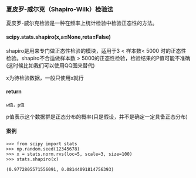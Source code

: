 ### 夏皮罗-威尔克（Shapiro-Wilk）检验法

夏皮罗-威尔克检验是一种在频率上统计检验中检验正态性的方法。

#### scipy.stats.shapiro(x,a=None,reta=False)  

shapiro是用来专门做正态性检验的模块，适用于3 < 样本数< 5000 时的正态性检验。shapiro不合适做样本数 > 5000的正态性检验，检验结果的P值可能不准确 (这时候比如我们可以使用QQ图来替代)

x为待检验数据，一般只使用x就行


#### return
    
    w值，p值

p值表示这个数据群是正态分布的概率(只是假设，并不是确定一定具备正态分布)


#### 案例

    >>> from scipy import stats
    >>> np.random.seed(12345678)
    >>> x = stats.norm.rvs(loc=5, scale=3, size=100)
    >>> stats.shapiro(x)

    (0.9772805571556091, 0.08144091814756393)


